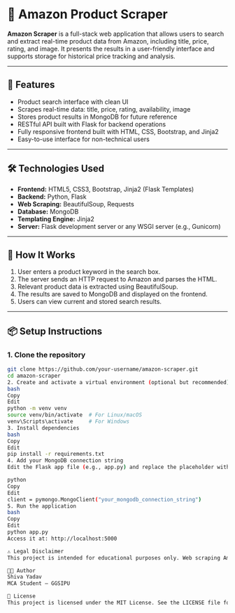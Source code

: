 # 🛒 Amazon Product Scraper

**Amazon Scraper** is a full-stack web application that allows users to search and extract real-time product data from Amazon, including title, price, rating, and image. It presents the results in a user-friendly interface and supports storage for historical price tracking and analysis.

---

## 🚀 Features

- Product search interface with clean UI
- Scrapes real-time data: title, price, rating, availability, image
- Stores product results in MongoDB for future reference
- RESTful API built with Flask for backend operations
- Fully responsive frontend built with HTML, CSS, Bootstrap, and Jinja2
- Easy-to-use interface for non-technical users

---

## 🛠️ Technologies Used

- **Frontend:** HTML5, CSS3, Bootstrap, Jinja2 (Flask Templates)
- **Backend:** Python, Flask
- **Web Scraping:** BeautifulSoup, Requests
- **Database:** MongoDB
- **Templating Engine:** Jinja2
- **Server:** Flask development server or any WSGI server (e.g., Gunicorn)

---

## 🧪 How It Works

1. User enters a product keyword in the search box.
2. The server sends an HTTP request to Amazon and parses the HTML.
3. Relevant product data is extracted using BeautifulSoup.
4. The results are saved to MongoDB and displayed on the frontend.
5. Users can view current and stored search results.

---

## 📦 Setup Instructions

### 1. Clone the repository

```bash
git clone https://github.com/your-username/amazon-scraper.git
cd amazon-scraper
2. Create and activate a virtual environment (optional but recommended)
bash
Copy
Edit
python -m venv venv
source venv/bin/activate  # For Linux/macOS
venv\Scripts\activate     # For Windows
3. Install dependencies
bash
Copy
Edit
pip install -r requirements.txt
4. Add your MongoDB connection string
Edit the Flask app file (e.g., app.py) and replace the placeholder with your actual MongoDB connection URI:

python
Copy
Edit
client = pymongo.MongoClient("your_mongodb_connection_string")
5. Run the application
bash
Copy
Edit
python app.py
Access it at: http://localhost:5000

⚠️ Legal Disclaimer
This project is intended for educational purposes only. Web scraping Amazon or any third-party website may violate their terms of service. Please use responsibly.

🧑‍💻 Author
Shiva Yadav
MCA Student – GGSIPU

📄 License
This project is licensed under the MIT License. See the LICENSE file for more details.